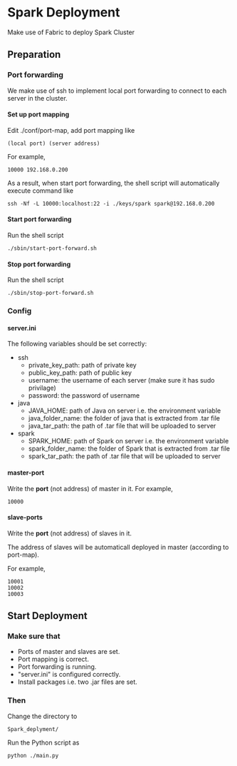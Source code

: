 # Spark Deployment
Make use of Fabric to deploy Spark Cluster

## Preparation

### Port forwarding
We make use of ssh to implement local port forwarding to connect to each server in the cluster.

#### Set up port mapping
Edit ./conf/port-map, add port mapping like

    (local port) (server address)
  
For example,

    10000 192.168.0.200

As a result, when start port forwarding, the shell script will automatically execute command like

    ssh -Nf -L 10000:localhost:22 -i ./keys/spark spark@192.168.0.200
    
#### Start port forwarding
Run the shell script

    ./sbin/start-port-forward.sh

#### Stop port forwarding
Run the shell script

    ./sbin/stop-port-forward.sh

### Config

#### server.ini
The following variables should be set correctly:
* ssh
  * private_key_path: path of private key
  * public_key_path: path of public key
  * username: the username of each server (make sure it has sudo privilage)
  * password: the password of username
* java
  * JAVA_HOME: path of Java on server i.e. the environment variable
  * java_folder_name: the folder of java that is extracted from .tar file
  * java_tar_path: the path of .tar file that will be uploaded to server
* spark
  * SPARK_HOME: path of Spark on server i.e. the environment variable
  * spark_folder_name: the folder of Spark that is extracted from .tar file
  * spark_tar_path: the path of .tar file that will be uploaded to server

#### master-port
Write the **port** (not address) of master in it.
For example,

    10000

#### slave-ports
Write the **port** (not address) of slaves in it. 

The address of slaves will be automaticall deployed in master (according to port-map).

For example,

    10001
    10002
    10003

## Start Deployment

### Make sure that
* Ports of master and slaves are set.
* Port mapping is correct.
* Port forwarding is running.
* "server.ini" is configured correctly.
* Install packages i.e. two .jar files are set.

### Then
Change the directory to
    
    Spark_deplyment/

Run the Python script as

    python ./main.py
